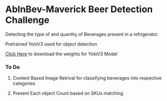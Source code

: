# AbInBev-Maverick Beer Detection Challenge

Detecting the type of and quantity of Beverages present in a refrigerator.

Pretrained YoloV3 used for object detection

[Click Here](https://pjreddie.com/media/files/yolov3.weights) to download the weights for YoloV3 Model

### To Do
1) Content Based Image Retrival for classifying beverages into respective categories

2) Present Each object Count based on SKUs matching
